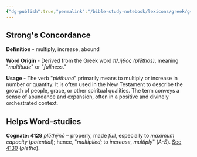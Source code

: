 ```yaml
---
{"dg-publish":true,"permalink":"/bible-study-notebook/lexicons/greek/g4129-plethuno/","tags":["Greek/G4129-pléthunó"],"created":"2025-06-02T23:40:12.183-04:00","updated":"2025-06-02T20:08:11.146-04:00"}
---
```


## Strong's Concordance

**Definition** - multiply, increase, abound

**Word Origin** - Derived from the Greek word *πλῆθος (plēthos)*, meaning "*multitude*" or "*fullness*."

**Usage** - The verb "*pléthunó*" primarily means to multiply or increase in number or quantity. It is often used in the New Testament to describe the growth of people, grace, or other spiritual qualities. The term conveys a sense of abundance and expansion, often in a positive and divinely orchestrated context.

## Helps Word-studies

**Cognate: 4129** *plēthýnō* – properly, made *full*, especially to *maximum capacity* (*potential*); hence, "*multiplied*; to *increase*, *multiply*" (*A-S*). [See 4130](https://biblehub.com/greek/4130.htm) (*plēthō*).
